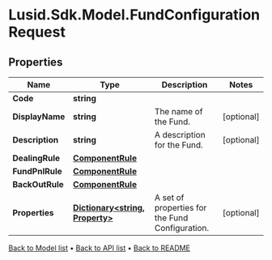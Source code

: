 # Lusid.Sdk.Model.FundConfigurationRequest

## Properties

Name | Type | Description | Notes
------------ | ------------- | ------------- | -------------
**Code** | **string** |  | 
**DisplayName** | **string** | The name of the Fund. | [optional] 
**Description** | **string** | A description for the Fund. | [optional] 
**DealingRule** | [**ComponentRule**](ComponentRule.md) |  | 
**FundPnlRule** | [**ComponentRule**](ComponentRule.md) |  | 
**BackOutRule** | [**ComponentRule**](ComponentRule.md) |  | 
**Properties** | [**Dictionary&lt;string, Property&gt;**](Property.md) | A set of properties for the Fund Configuration. | [optional] 

[Back to Model list](../README.md#documentation-for-models) &#8226; [Back to API list](../README.md#documentation-for-api-endpoints) &#8226; [Back to README](../README.md)

